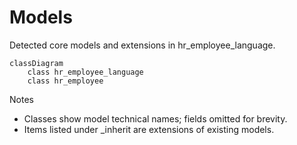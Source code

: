 # Models

Detected core models and extensions in hr_employee_language.

```mermaid
classDiagram
    class hr_employee_language
    class hr_employee
```

Notes
- Classes show model technical names; fields omitted for brevity.
- Items listed under _inherit are extensions of existing models.
